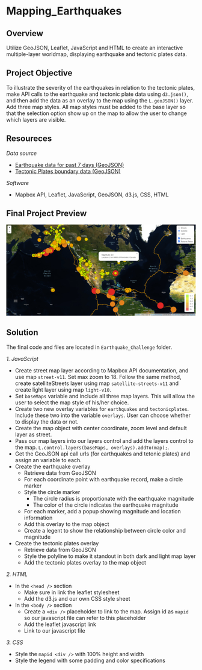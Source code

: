 # Mapping_Earthquakes

## Overview
Utilize GeoJSON, Leaflet, JavaScript and HTML to create an interactive multiple-layer worldmap, displaying earthquake and tectonic plates data. 

## Project Objective
To illustrate the severity of the earthquakes in relation to the tectonic plates, make API calls to the earthquake and tectonic plate data using `d3.json()`, and then add the data as an overlay to the map using the `L.geoJSON()` layer. Add three map styles. All map styles must be added to the base layer so that the selection option show up on the map to allow the user to change which layers are visible. 


## Resoureces
*Data source*
- [Earthquake data for past 7 days (GeoJSON)](https://earthquake.usgs.gov/earthquakes/feed/v1.0/summary/all_week.geojson)
- [Tectonic Plates boundary data (GeoJSON)](https://raw.githubusercontent.com/fraxen/tectonicplates/master/GeoJSON/PB2002_boundaries.json)

*Software*
- Mapbox API, Leaflet, JavaScript, GeoJSON, d3.js, CSS, HTML

## Final Project Preview
![website_preview](https://github.com/jjin92/Mapping_Earthquakes/blob/master/Earthquake_Challenge/preview.png)

## Solution
The final code and files are located in `Earthquake_Challenge` folder.

*1. JavaScript*
- Create street map layer according to Mapbox API documentation, and use map `street-v11`. Set max zoom to 18. Follow the same method, create satelliteStreets layer using map `satellite-streets-v11` and create light layer using map `light-v10`.
- Set `baseMaps` variable and include all three map layers. This will allow the user to select the map style of his/her choice.
- Create two new overlay variables for `earthquakes` and `tectonicplates`. Include these two into the variable `overlays`. User can choose whether to display the data or not. 
- Create the map object with center coordinate, zoom level and default layer as street.
- Pass our map layers into our layers control and add the layers control to the map.
`L.control.layers(baseMaps, overlays).addTo(map);`.
- Get the GeoJSON api call urls (for earthquakes and tetonic plates) and assign an variable to each.
- Create the earthquake overlay
    - Retrieve data from GeoJSON
    - For each coordinate point with earthquake record, make a circle marker
    - Style the circle marker
        - The circle radius is proportionate with the earthquake magnitude
        - The color of the circle indicates the earthquake magnitude
    - For each marker, add a popup showing magnitude and location information
    - Add this overlay to the map object
    - Create a legent to show the relationship between circle color and magnitude
- Create the tectonic plates overlay
    - Retrieve data from GeoJSON
    - Style the polyline to make it standout in both dark and light map layer
    - Add the tectonic plates overlay to the map object

*2. HTML*
- In the `<head />` section
    - Make sure in link the leaflet stylesheet
    - Add the d3.js and our own CSS style sheet
- In the `<body />` section
    - Create a `<div />` placeholder to link to the map. Assign id as `mapid` so our javascript file can refer to this placeholder
    - Add the leaflet javascript link
    - Link to our javascript file

*3. CSS*
- Style the `mapid <div />` with 100% height and width
- Style the legend with some padding and color specifications

